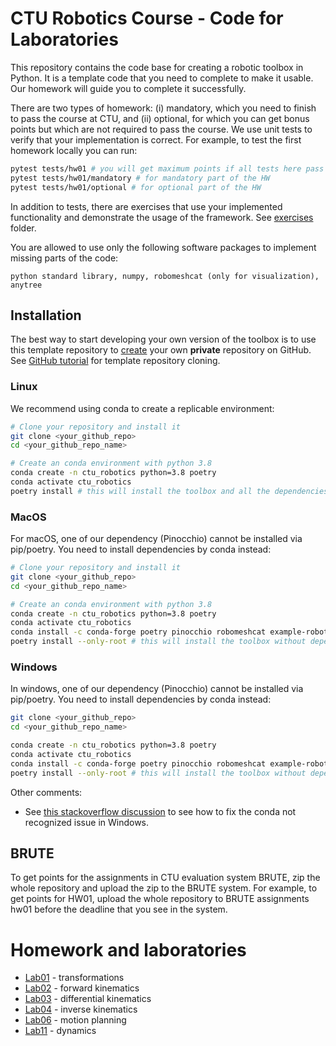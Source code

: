 # CTU Robotics Course - Code for Laboratories 
This repository contains the code base for creating a robotic toolbox in Python.
It is a template code that you need to complete to make it usable.
Our homework will guide you to complete it successfully.

There are two types of homework: (i) mandatory, which you need to finish to pass the course at CTU, and (ii) optional, for which you can get bonus points but which are not required to pass the course.
We use unit tests to verify that your implementation is correct.
For example, to test the first homework locally you can run:

```bash
pytest tests/hw01 # you will get maximum points if all tests here pass
pytest tests/hw01/mandatory # for mandatory part of the HW
pytest tests/hw01/optional # for optional part of the HW
```
In addition to tests, there are exercises that use your implemented functionality and demonstrate the usage of the framework. See [exercises](exercises) folder.

You are allowed to use only the following software packages to implement missing parts of the code:
```
python standard library, numpy, robomeshcat (only for visualization), anytree
```


## Installation
The best way to start developing your own version of the toolbox is to use this template repository to [create](https://docs.github.com/en/repositories/creating-and-managing-repositories/duplicating-a-repository) your own **private** repository on GitHub.
See [GitHub tutorial](https://docs.github.com/en/repositories/creating-and-managing-repositories/creating-a-repository-from-a-template) for template repository cloning.

### Linux
We recommend using conda to create a replicable environment:
```bash
# Clone your repository and install it
git clone <your_github_repo>
cd <your_github_repo_name>

# Create an conda environment with python 3.8 
conda create -n ctu_robotics python=3.8 poetry
conda activate ctu_robotics
poetry install # this will install the toolbox and all the dependencies
```

### MacOS
For macOS, one of our dependency (Pinocchio) cannot be installed via pip/poetry.
You need to install dependencies by conda instead:
```bash
# Clone your repository and install it
git clone <your_github_repo>
cd <your_github_repo_name>

# Create an conda environment with python 3.8 
conda create -n ctu_robotics python=3.8 poetry
conda activate ctu_robotics
conda install -c conda-forge poetry pinocchio robomeshcat example-robot-data matplotlib numpy pycollada shapely anytree ruff black pytest
poetry install --only-root # this will install the toolbox without dependencies
```

### Windows
In windows, one of our dependency (Pinocchio) cannot be installed via pip/poetry.
You need to install dependencies by conda instead:
```bash
git clone <your_github_repo>
cd <your_github_repo_name>

conda create -n ctu_robotics python=3.8 poetry
conda activate ctu_robotics
conda install -c conda-forge poetry pinocchio robomeshcat example-robot-data matplotlib numpy pycollada shapely anytree ruff black pytest
poetry install --only-root # this will install the toolbox without dependencies
```

Other comments:
- See [this stackoverflow discussion](https://stackoverflow.com/questions/44515769/conda-is-not-recognized-as-internal-or-external-command) to see how to fix the conda not recognized issue in Windows.


## BRUTE

To get points for the assignments in CTU evaluation system BRUTE, zip the whole repository and upload the zip to the BRUTE system.
For example, to get points for HW01, upload the whole repository to BRUTE assignments hw01 before the deadline that you see in the system.

# Homework and laboratories
- [Lab01](docs/lab01.md) - transformations
- [Lab02](docs/lab02.md) - forward kinematics
- [Lab03](docs/lab03.md) - differential kinematics
- [Lab04](docs/lab04.md) - inverse kinematics
- [Lab06](docs/lab06.md) - motion planning
- [Lab11](docs/lab11.md) - dynamics
